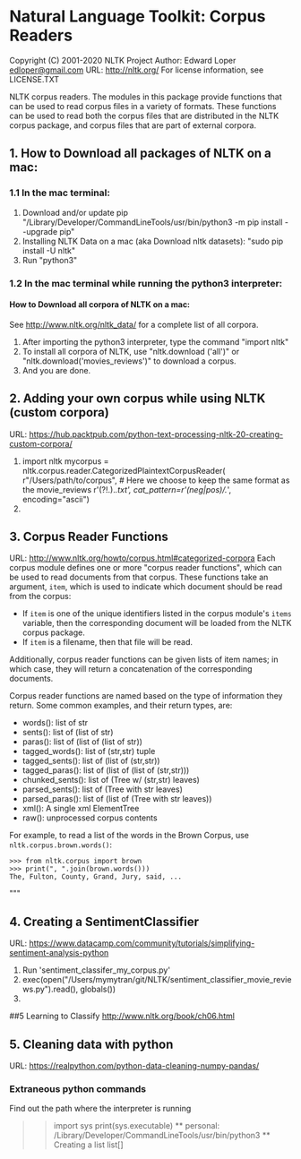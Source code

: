 # Natural Language Toolkit: Corpus Readers

Copyright (C) 2001-2020 NLTK Project
Author: Edward Loper <edloper@gmail.com>
URL: <http://nltk.org/>
For license information, see LICENSE.TXT

NLTK corpus readers.  The modules in this package provide functions
that can be used to read corpus files in a variety of formats.  These
functions can be used to read both the corpus files that are
distributed in the NLTK corpus package, and corpus files that are part
of external corpora.

## 1. How to Download **all** packages of NLTK on a mac:
### 1.1 In the mac terminal:
1. Download and/or update pip "/Library/Developer/CommandLineTools/usr/bin/python3 -m pip install --upgrade pip"
2. Installing NLTK Data on a mac (aka Download nltk datasets): "sudo pip install -U nltk"
3. Run "python3"
### 1.2 In the mac terminal while running the python3 interpreter:
#### How to Download **all** corpora of NLTK on a mac:
See http://www.nltk.org/nltk_data/ for a complete list of all corpora.
1. After importing the python3 interpreter, type the command "import nltk"
2. To install all corpora of NLTK, use "nltk.download ('all')" or "nltk.download('movies_reviews')" to download a corpus.
3. And you are done.

## 2. Adding your own corpus while using NLTK (custom corpora)
URL: https://hub.packtpub.com/python-text-processing-nltk-20-creating-custom-corpora/
1. import nltk
  mycorpus = nltk.corpus.reader.CategorizedPlaintextCorpusReader(
        r"/Users/path/to/corpus",
        # Here we choose to keep the same format as the movie_reviews
          r'(?!\.).*\.txt', 
          cat_pattern=r'(neg|pos)/.*',
          encoding="ascii") 
3. 

## 3. Corpus Reader Functions
URL: http://www.nltk.org/howto/corpus.html#categorized-corpora
Each corpus module defines one or more "corpus reader functions",
which can be used to read documents from that corpus.  These functions
take an argument, ``item``, which is used to indicate which document
should be read from the corpus:

- If ``item`` is one of the unique identifiers listed in the corpus
  module's ``items`` variable, then the corresponding document will
  be loaded from the NLTK corpus package.
- If ``item`` is a filename, then that file will be read.

Additionally, corpus reader functions can be given lists of item
names; in which case, they will return a concatenation of the
corresponding documents.

Corpus reader functions are named based on the type of information
they return.  Some common examples, and their return types, are:

- words(): list of str
- sents(): list of (list of str)
- paras(): list of (list of (list of str))
- tagged_words(): list of (str,str) tuple
- tagged_sents(): list of (list of (str,str))
- tagged_paras(): list of (list of (list of (str,str)))
- chunked_sents(): list of (Tree w/ (str,str) leaves)
- parsed_sents(): list of (Tree with str leaves)
- parsed_paras(): list of (list of (Tree with str leaves))
- xml(): A single xml ElementTree
- raw(): unprocessed corpus contents

For example, to read a list of the words in the Brown Corpus, use
``nltk.corpus.brown.words()``:

    >>> from nltk.corpus import brown
    >>> print(", ".join(brown.words()))
    The, Fulton, County, Grand, Jury, said, ...

"""

## 4. Creating a SentimentClassifier
URL: https://www.datacamp.com/community/tutorials/simplifying-sentiment-analysis-python

1. Run 'sentiment_classifer_my_corpus.py'
2. exec(open("/Users/mymytran/git/NLTK/sentiment_classifier_movie_reviews.py").read(), globals())
2. 
##5 Learning to Classify
http://www.nltk.org/book/ch06.html

## 5. Cleaning data with python
URL: https://realpython.com/python-data-cleaning-numpy-pandas/

### Extraneous python commands
Find out the path where the interpreter is running
>> import sys
>> print(sys.executable)
** personal: /Library/Developer/CommandLineTools/usr/bin/python3 **
Creating a list
>> list[]

